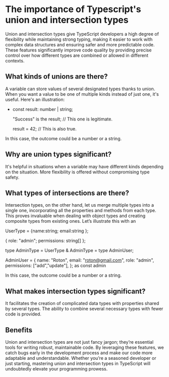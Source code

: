 # The importance of Typescript's union and intersection types

Union and intersection types give TypeScript developers a high degree of flexibility while maintaining strong typing, making it easier to work with complex data structures and ensuring safer and more predictable code. These features significantly improve code quality by providing precise control over how different types are combined or allowed in different contexts.

## What kinds of unions are there?

A variable can store values of several designated types thanks to union. When you want a value to be one of multiple kinds instead of just one, it's useful. Here's an illustration:

- const result: number | string;

  "Success" is the result; // This one is legitimate.

  result = 42; // This is also true.

In this case, the outcome could be a number or a string.

## Why are union types significant?

It's helpful in situations when a variable may have different kinds depending on the situation.
More flexibility is offered without compromising type safety.

## What types of intersections are there?

Intersection types, on the other hand, let us merge multiple types into a single one, incorporating all the properties and methods from each type. This proves invaluable when dealing with object types and creating composite types from existing ones. Let’s illustrate this with an 


UserType = {name:string; email:string };

{ role: "admin"; 
permissions: string[]
 };

type AdminType = UserType & AdminType = type AdminUser;

AdminUser = { 
    name: "Roton", 
    email: "roton@gmail.com", 
    role: "admin",
     permissions: ["add","update"], 
    }; as const admin

In this case, the outcome could be a number or a string.

## What makes intersection types significant?

It facilitates the creation of complicated data types with properties shared by several types.
The ability to combine several necessary types with fewer code is provided.

## Benefits
Union and intersection types are not just fancy jargon; they’re essential tools for writing robust, maintainable code. By leveraging these features, we catch bugs early in the development process and make our code more adaptable and understandable. Whether you’re a seasoned developer or just starting, mastering union and intersection types in TypeScript will undoubtedly elevate your programming prowess.